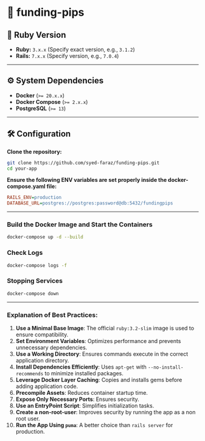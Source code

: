 # 🚀 funding-pips

## 📌 Ruby Version
- **Ruby:** `3.x.x` (Specify exact version, e.g., `3.1.2`)
- **Rails:** `7.x.x` (Specify version, e.g., `7.0.4`)

---

## ⚙️ System Dependencies
- **Docker** (`>= 20.x.x`)
- **Docker Compose** (`>= 2.x.x`)
- **PostgreSQL** (`>= 13`)

---

## 🛠 Configuration
**Clone the repository:**
   ```bash
   git clone https://github.com/syed-faraz/funding-pips.git
   cd your-app
   ```

**Ensure the following ENV variables are set properly inside the docker-compose.yaml file:**
   ```ini
   RAILS_ENV=production
   DATABASE_URL=postgres://postgres:password@db:5432/fundingpips
   ```

---

### Build the Docker Image and Start the Containers
```bash
docker-compose up -d --build
```

### Check Logs
```bash
docker-compose logs -f
```

### Stopping Services
```bash
docker-compose down
```

---

### Explanation of Best Practices:
1. **Use a Minimal Base Image**: The official `ruby:3.2-slim` image is used to ensure compatibility.
2. **Set Environment Variables**: Optimizes performance and prevents unnecessary dependencies.
3. **Use a Working Directory**: Ensures commands execute in the correct application directory.
4. **Install Dependencies Efficiently**: Uses `apt-get` with `--no-install-recommends` to minimize installed packages.
5. **Leverage Docker Layer Caching**: Copies and installs gems before adding application code.
6. **Precompile Assets**: Reduces container startup time.
7. **Expose Only Necessary Ports**: Ensures security.
8. **Use an EntryPoint Script**: Simplifies initialization tasks.
9. **Create a non-root-user**: Improves security by running the app as a non root user.
10. **Run the App Using `puma`**: A better choice than `rails server` for production.

